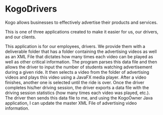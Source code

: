 KogoDrivers
===========

Kogo allows businesses to effectively advertise their products and services.

This is one of three applications created to make it easier for us, our drivers, and our clients.

This application is for our employees, drivers. We provide them with a deliverable folder that has
a folder containing the advertising videos as well as an XML File that dictates how many times 
each video can be played as well as other critical information. The program parses this data file
and then allows the driver to input the number of students watching advertisement during a given ride.
It then selects a video from the folder of advertising videos and plays this video using a JavaFX media player.
After a video finishes, another one is selected until the ride is over. Once the driver completes his/her
driving session, the driver exports a data file with the driving session statistics (how many times each video
was played, etc.). The driver then sends this data file to me, and using the KogoOwner Java application, I can
update the master XML File of advertising video information.
